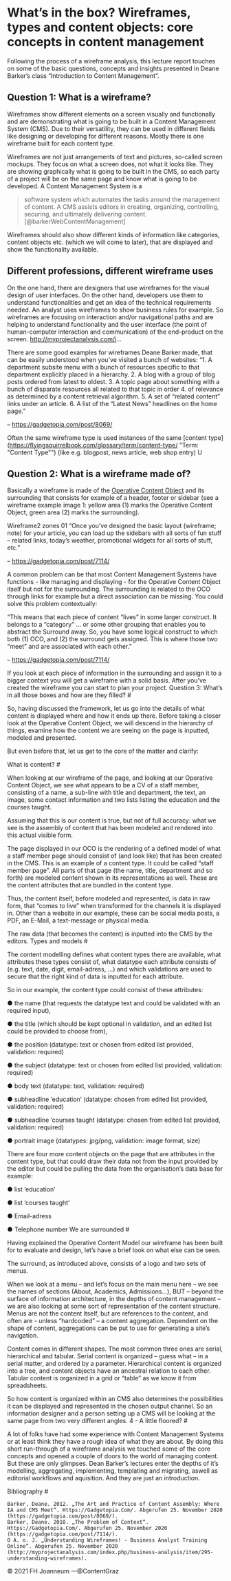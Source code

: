 # What’s in the box? Wireframes, types and content objects: core concepts in content management


Following the process of a wireframe analysis, this lecture report touches on some of the basic questions, concepts and insights presented in Deane Barker’s class “Introduction to Content Management”.

## Question 1: What is a wireframe?

Wireframes show different elements on a screen visually and functionally and are demonstrating what is going to be built in a Content Management System (CMS). Due to their versatility, they can be used in different fields like designing or developing for different reasons. Mostly there is one wireframe built for each content type.

Wireframes are not just arrangements of text and pictures, so-called screen mockups. They focus on what a screen does, not what it looks like. They are showing graphically what is going to be built in the CMS, so each party of a project will be on the same page and know what is going to be developed. A Content Management System is a

> software system which automates the tasks around the management of content. A CMS assists editors in creating, organizing, controlling, securing, and ultimately delivering content. [@barkerWebContentManagement]

<!-- Replaced the definition of CMS. They don't necessarily need a database. -->

Wireframes should also show different kinds of information like categories, content objects etc. (which we will come to later), that are displayed and show the functionality available.

## Different professions, different wireframe uses

On the one hand, there are designers that use wireframes for the visual design of user interfaces. On the other hand, developers use them to understand functionalities and get an idea of the technical requirements needed. An analyst uses wireframes to show business rules for example. So wireframes are focusing on interaction and/or navigational paths and are helping to understand functionality and the user interface (the point of human-computer interaction and communication) of the end-product on the screen. http://myprojectanalysis.com/i...

There are some good examples for wireframes Deane Barker made, that can be easily understood when you’ve visited a bunch of websites:
“1. A department subsite menu with a bunch of resources specific to that department explicitly placed in a hierarchy. 2. A blog with a group of blog posts ordered from latest to oldest. 3. A topic page about something with a bunch of disparate resources all related to that topic in order 4. of relevance as determined by a content retrieval algorithm. 5. A set of “related content” links under an article. 6. A list of the “Latest News” headlines on the home page.”

– https://gadgetopia.com/post/8069/

Often the same wireframe type is used instances of the same [content type](https://flyingsquirrelbook.com/glossary/term/content-type/ "Term: "Content Type"") (like e.g. blogpost, news article, web shop entry) U

<!-- misunderstanding of content types. Was: Usually there is one wireframe for each content type like text, image, video etc. -->

## Question 2: What is a wireframe made of? 

Basically a wireframe is made of the [Operative Content Object](https://flyingsquirrelbook.com/glossary/term/operative-content-object/ "Term: 'Operative Content Object'") and its surrounding that consists for example of a header, footer or sidebar (see a wireframe example image 1: yellow area (1) marks the Operative Content Object, green area (2) marks the surrounding).

Wireframe2 zones 01
“Once you’ve designed the basic layout (wireframe; note) for your article, you can load up the sidebars with all sorts of fun stuff – related links, today’s weather, promotional widgets for all sorts of stuff, etc.”

– https://gadgetopia.com/post/7114/

A common problem can be that most Content Management Systems have functions - like managing and displaying - for the Operative Content Object itself but not for the surrounding. The surrounding is related to the OCO through links for example but a direct association can be missing. You could solve this problem contextually:

“This means that each piece of content “lives” in some larger construct. It belongs to a “category” ... or some other grouping that enables you to abstract the Surround away. So, you have some logical construct to which both (1) OCO, and (2) the surround gets assigned. This is where those two “meet” and are associated with each other.”

– https://gadgetopia.com/post/7114/

If you look at each piece of information in the surrounding and assign it to a bigger context you will get a wireframe with a solid basis. After you’ve created the wireframe you can start to plan your project.
Question 3: What’s in all those boxes and how are they filled? #

So, having discussed the framework, let us go into the details of what content is displayed where and how it ends up there. Before taking a closer look at the Operative Content Object, we will descend in the hierarchy of things, examine how the content we are seeing on the page is inputted, modeled and presented.

But even before that, let us get to the core of the matter and clarify:

What is content? #

When looking at our wireframe of the page, and looking at our Operative Content Object, we see what appears to be a CV of a staff member, consisting of a name, a sub-line with title and department, the text, an image, some contact information and two lists listing the education and the courses taught.

Assuming that this is our content is true, but not of full accuracy: what we see is the assembly of content that has been modeled and rendered into this actual visible form.

The page displayed in our OCO is the rendering of a defined model of what a staff member page should consist of (and look like) that has been created in the CMS. This is an example of a content type. It could be called “staff member page”. All parts of that page (the name, title, department and so forth) are modeled content shown in its representations as well. These are the content attributes that are bundled in the content type.

Thus, the content itself, before modeled and represented, is data in raw form, that “comes to live” when transformed for the channels it is displayed in. Other than a website in our example, these can be social media posts, a PDF, an E-Mail, a text-message or physical media.

The raw data (that becomes the content) is inputted into the CMS by the editors.
Types and models #

The content modelling defines what content types there are available, what attributes these types consist of, what datatype each attribute consists of (e.g. text, date, digit, email-adress, …) and which validations are used to secure that the right kind of data is inputted for each attribute.

So in our example, the content type could consist of these attributes:

● the name (that requests the datatype text and could be validated with an required input),

● the title (which should be kept optional in validation, and an edited list could be provided to choose from),

● the position (datatype: text or chosen from edited list provided, validation: required)

● the subject (datatype: text or chosen from edited list provided, validation: required)

● body text (datatype: text, validation: required)

● subheadline ‘education’ (datatype: chosen from edited list provided, validation: required)

● subheadline ‘courses taught (datatype: chosen from edited list provided, validation: required)

● portrait image (datatypes: jpg/png, validation: image format, size)

There are four more content objects on the page that are attributes in the content type, but that could draw their data not from the input provided by the editor but could be pulling the data from the organisation’s data base for example:

● list ‘education’

● list ‘courses taught’

● Email-adress

● Telephone number
We are surrounded #

Having explained the Operative Content Model our wireframe has been built for to evaluate and design, let’s have a brief look on what else can be seen.

The surround, as introduced above, consists of a logo and two sets of menus.

When we look at a menu – and let’s focus on the main menu here – we see the names of sections (About, Academics, Admissions…), BUT – beyond the surface of information architecture, in the depths of content management – we are also looking at some sort of representation of the content structure. Menus are not the content itself, but are references to the content, and often are - unless “hardcoded” ­– a content aggregation. Dependent on the shape of content, aggregations can be put to use for generating a site’s navigation.

Content comes in different shapes. The most common three ones are serial, hierarchical and tabular. Serial content is organized – guess what – in a serial matter, and ordered by a parameter. Hierarchical content is organized into a tree, and content objects have an ancestral relation to each other. Tabular content is organized in a grid or “table” as we know it from spreadsheets.

So how content is organized within an CMS also determines the possibilities it can be displayed and represented in the chosen output channel. So an information designer and a person setting up a CMS will be looking at the same page from two very different angles.
4 - A little floored? #

A lot of folks have had some experience with Content Management Systems or at least think they have a rough idea of what they are about. By doing this short run-through of a wireframe analysis we touched some of the core concepts and opened a couple of doors to the world of managing content. But these are only glimpses. Dean Barker’s lectures enter the depths of it’s modelling, aggregating, implementing, templating and migrating, aswell as editorial workflows and aquisition. And they are just an introduction.



Bibliography #

    Barker, Deane. 2012. „The Art and Practice of Content Assembly: Where IA and CMS Meet“. Https://Gadgetopia.Com/. Abgerufen 25. November 2020 (https://gadgetopia.com/post/8069/).
    Barker, Deane. 2010. „The Problem of Context“. Https://Gadgetopia.Com/. Abgerufen 25. November 2020 (https://gadgetopia.com/post/7114/).
    O A. o. J. „Understanding Wireframes! - Business Analyst Training Online“. Abgerufen 25. November 2020 (http://myprojectanalysis.com/index.php/business-analysis/item/295-understanding-wireframes).

© 2021 FH Joanneum —@ContentGraz
